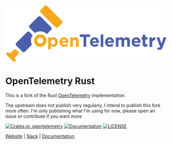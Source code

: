 ![OpenTelemetry — An observability framework for cloud-native software.][splash]

[splash]: https://raw.githubusercontent.com/open-telemetry/opentelemetry-rust/main/assets/logo-text.png

# OpenTelemetry Rust

This is a fork of the Rust [OpenTelemetry](https://opentelemetry.io/) implementation.

The upstream does not publish very regularly, I intend to publish this fork more often. I'm only publishing what I'm using for now,
please open an issue or contribute if you want more

[![Crates.io: opentelemetry](https://img.shields.io/crates/v/opentelemetry.svg)](https://crates.io/crates/ts_opentelemetry)
[![Documentation](https://docs.rs/opentelemetry/badge.svg)](https://docs.rs/ts_opentelemetry)
[![LICENSE](https://img.shields.io/crates/l/opentelemetry)](./LICENSE)

[Website](https://opentelemetry.io/) |
[Slack](https://cloud-native.slack.com/archives/C03GDP0H023) |
[Documentation](https://docs.rs/opentelemetry)
